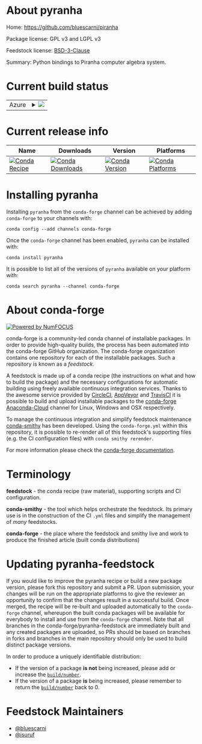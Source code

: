 About pyranha
=============

Home: https://github.com/bluescarni/piranha

Package license: GPL v3 and LGPL v3

Feedstock license: [BSD-3-Clause](https://github.com/conda-forge/pyranha-feedstock/blob/master/LICENSE.txt)

Summary: Python bindings to Piranha computer algebra system.

Current build status
====================


<table>
    
  <tr>
    <td>Azure</td>
    <td>
      <details>
        <summary>
          <a href="https://dev.azure.com/conda-forge/feedstock-builds/_build/latest?definitionId=4134&branchName=master">
            <img src="https://dev.azure.com/conda-forge/feedstock-builds/_apis/build/status/pyranha-feedstock?branchName=master">
          </a>
        </summary>
        <table>
          <thead><tr><th>Variant</th><th>Status</th></tr></thead>
          <tbody><tr>
              <td>linux_64_boost1.72.0boost_cpp1.72.0python3.6.____cpython</td>
              <td>
                <a href="https://dev.azure.com/conda-forge/feedstock-builds/_build/latest?definitionId=4134&branchName=master">
                  <img src="https://dev.azure.com/conda-forge/feedstock-builds/_apis/build/status/pyranha-feedstock?branchName=master&jobName=linux&configuration=linux_64_boost1.72.0boost_cpp1.72.0python3.6.____cpython" alt="variant">
                </a>
              </td>
            </tr><tr>
              <td>linux_64_boost1.72.0boost_cpp1.72.0python3.7.____cpython</td>
              <td>
                <a href="https://dev.azure.com/conda-forge/feedstock-builds/_build/latest?definitionId=4134&branchName=master">
                  <img src="https://dev.azure.com/conda-forge/feedstock-builds/_apis/build/status/pyranha-feedstock?branchName=master&jobName=linux&configuration=linux_64_boost1.72.0boost_cpp1.72.0python3.7.____cpython" alt="variant">
                </a>
              </td>
            </tr><tr>
              <td>linux_64_boost1.72.0boost_cpp1.72.0python3.8.____cpython</td>
              <td>
                <a href="https://dev.azure.com/conda-forge/feedstock-builds/_build/latest?definitionId=4134&branchName=master">
                  <img src="https://dev.azure.com/conda-forge/feedstock-builds/_apis/build/status/pyranha-feedstock?branchName=master&jobName=linux&configuration=linux_64_boost1.72.0boost_cpp1.72.0python3.8.____cpython" alt="variant">
                </a>
              </td>
            </tr><tr>
              <td>linux_64_boost1.72.0boost_cpp1.72.0python3.9.____cpython</td>
              <td>
                <a href="https://dev.azure.com/conda-forge/feedstock-builds/_build/latest?definitionId=4134&branchName=master">
                  <img src="https://dev.azure.com/conda-forge/feedstock-builds/_apis/build/status/pyranha-feedstock?branchName=master&jobName=linux&configuration=linux_64_boost1.72.0boost_cpp1.72.0python3.9.____cpython" alt="variant">
                </a>
              </td>
            </tr><tr>
              <td>linux_64_boost1.74.0boost_cpp1.74.0python3.6.____cpython</td>
              <td>
                <a href="https://dev.azure.com/conda-forge/feedstock-builds/_build/latest?definitionId=4134&branchName=master">
                  <img src="https://dev.azure.com/conda-forge/feedstock-builds/_apis/build/status/pyranha-feedstock?branchName=master&jobName=linux&configuration=linux_64_boost1.74.0boost_cpp1.74.0python3.6.____cpython" alt="variant">
                </a>
              </td>
            </tr><tr>
              <td>linux_64_boost1.74.0boost_cpp1.74.0python3.7.____cpython</td>
              <td>
                <a href="https://dev.azure.com/conda-forge/feedstock-builds/_build/latest?definitionId=4134&branchName=master">
                  <img src="https://dev.azure.com/conda-forge/feedstock-builds/_apis/build/status/pyranha-feedstock?branchName=master&jobName=linux&configuration=linux_64_boost1.74.0boost_cpp1.74.0python3.7.____cpython" alt="variant">
                </a>
              </td>
            </tr><tr>
              <td>linux_64_boost1.74.0boost_cpp1.74.0python3.8.____cpython</td>
              <td>
                <a href="https://dev.azure.com/conda-forge/feedstock-builds/_build/latest?definitionId=4134&branchName=master">
                  <img src="https://dev.azure.com/conda-forge/feedstock-builds/_apis/build/status/pyranha-feedstock?branchName=master&jobName=linux&configuration=linux_64_boost1.74.0boost_cpp1.74.0python3.8.____cpython" alt="variant">
                </a>
              </td>
            </tr><tr>
              <td>linux_64_boost1.74.0boost_cpp1.74.0python3.9.____cpython</td>
              <td>
                <a href="https://dev.azure.com/conda-forge/feedstock-builds/_build/latest?definitionId=4134&branchName=master">
                  <img src="https://dev.azure.com/conda-forge/feedstock-builds/_apis/build/status/pyranha-feedstock?branchName=master&jobName=linux&configuration=linux_64_boost1.74.0boost_cpp1.74.0python3.9.____cpython" alt="variant">
                </a>
              </td>
            </tr><tr>
              <td>osx_64_boost1.72.0boost_cpp1.72.0python3.6.____cpython</td>
              <td>
                <a href="https://dev.azure.com/conda-forge/feedstock-builds/_build/latest?definitionId=4134&branchName=master">
                  <img src="https://dev.azure.com/conda-forge/feedstock-builds/_apis/build/status/pyranha-feedstock?branchName=master&jobName=osx&configuration=osx_64_boost1.72.0boost_cpp1.72.0python3.6.____cpython" alt="variant">
                </a>
              </td>
            </tr><tr>
              <td>osx_64_boost1.72.0boost_cpp1.72.0python3.7.____cpython</td>
              <td>
                <a href="https://dev.azure.com/conda-forge/feedstock-builds/_build/latest?definitionId=4134&branchName=master">
                  <img src="https://dev.azure.com/conda-forge/feedstock-builds/_apis/build/status/pyranha-feedstock?branchName=master&jobName=osx&configuration=osx_64_boost1.72.0boost_cpp1.72.0python3.7.____cpython" alt="variant">
                </a>
              </td>
            </tr><tr>
              <td>osx_64_boost1.72.0boost_cpp1.72.0python3.8.____cpython</td>
              <td>
                <a href="https://dev.azure.com/conda-forge/feedstock-builds/_build/latest?definitionId=4134&branchName=master">
                  <img src="https://dev.azure.com/conda-forge/feedstock-builds/_apis/build/status/pyranha-feedstock?branchName=master&jobName=osx&configuration=osx_64_boost1.72.0boost_cpp1.72.0python3.8.____cpython" alt="variant">
                </a>
              </td>
            </tr><tr>
              <td>osx_64_boost1.72.0boost_cpp1.72.0python3.9.____cpython</td>
              <td>
                <a href="https://dev.azure.com/conda-forge/feedstock-builds/_build/latest?definitionId=4134&branchName=master">
                  <img src="https://dev.azure.com/conda-forge/feedstock-builds/_apis/build/status/pyranha-feedstock?branchName=master&jobName=osx&configuration=osx_64_boost1.72.0boost_cpp1.72.0python3.9.____cpython" alt="variant">
                </a>
              </td>
            </tr><tr>
              <td>osx_64_boost1.74.0boost_cpp1.74.0python3.6.____cpython</td>
              <td>
                <a href="https://dev.azure.com/conda-forge/feedstock-builds/_build/latest?definitionId=4134&branchName=master">
                  <img src="https://dev.azure.com/conda-forge/feedstock-builds/_apis/build/status/pyranha-feedstock?branchName=master&jobName=osx&configuration=osx_64_boost1.74.0boost_cpp1.74.0python3.6.____cpython" alt="variant">
                </a>
              </td>
            </tr><tr>
              <td>osx_64_boost1.74.0boost_cpp1.74.0python3.7.____cpython</td>
              <td>
                <a href="https://dev.azure.com/conda-forge/feedstock-builds/_build/latest?definitionId=4134&branchName=master">
                  <img src="https://dev.azure.com/conda-forge/feedstock-builds/_apis/build/status/pyranha-feedstock?branchName=master&jobName=osx&configuration=osx_64_boost1.74.0boost_cpp1.74.0python3.7.____cpython" alt="variant">
                </a>
              </td>
            </tr><tr>
              <td>osx_64_boost1.74.0boost_cpp1.74.0python3.8.____cpython</td>
              <td>
                <a href="https://dev.azure.com/conda-forge/feedstock-builds/_build/latest?definitionId=4134&branchName=master">
                  <img src="https://dev.azure.com/conda-forge/feedstock-builds/_apis/build/status/pyranha-feedstock?branchName=master&jobName=osx&configuration=osx_64_boost1.74.0boost_cpp1.74.0python3.8.____cpython" alt="variant">
                </a>
              </td>
            </tr><tr>
              <td>osx_64_boost1.74.0boost_cpp1.74.0python3.9.____cpython</td>
              <td>
                <a href="https://dev.azure.com/conda-forge/feedstock-builds/_build/latest?definitionId=4134&branchName=master">
                  <img src="https://dev.azure.com/conda-forge/feedstock-builds/_apis/build/status/pyranha-feedstock?branchName=master&jobName=osx&configuration=osx_64_boost1.74.0boost_cpp1.74.0python3.9.____cpython" alt="variant">
                </a>
              </td>
            </tr>
          </tbody>
        </table>
      </details>
    </td>
  </tr>
</table>

Current release info
====================

| Name | Downloads | Version | Platforms |
| --- | --- | --- | --- |
| [![Conda Recipe](https://img.shields.io/badge/recipe-pyranha-green.svg)](https://anaconda.org/conda-forge/pyranha) | [![Conda Downloads](https://img.shields.io/conda/dn/conda-forge/pyranha.svg)](https://anaconda.org/conda-forge/pyranha) | [![Conda Version](https://img.shields.io/conda/vn/conda-forge/pyranha.svg)](https://anaconda.org/conda-forge/pyranha) | [![Conda Platforms](https://img.shields.io/conda/pn/conda-forge/pyranha.svg)](https://anaconda.org/conda-forge/pyranha) |

Installing pyranha
==================

Installing `pyranha` from the `conda-forge` channel can be achieved by adding `conda-forge` to your channels with:

```
conda config --add channels conda-forge
```

Once the `conda-forge` channel has been enabled, `pyranha` can be installed with:

```
conda install pyranha
```

It is possible to list all of the versions of `pyranha` available on your platform with:

```
conda search pyranha --channel conda-forge
```


About conda-forge
=================

[![Powered by NumFOCUS](https://img.shields.io/badge/powered%20by-NumFOCUS-orange.svg?style=flat&colorA=E1523D&colorB=007D8A)](http://numfocus.org)

conda-forge is a community-led conda channel of installable packages.
In order to provide high-quality builds, the process has been automated into the
conda-forge GitHub organization. The conda-forge organization contains one repository
for each of the installable packages. Such a repository is known as a *feedstock*.

A feedstock is made up of a conda recipe (the instructions on what and how to build
the package) and the necessary configurations for automatic building using freely
available continuous integration services. Thanks to the awesome service provided by
[CircleCI](https://circleci.com/), [AppVeyor](https://www.appveyor.com/)
and [TravisCI](https://travis-ci.com/) it is possible to build and upload installable
packages to the [conda-forge](https://anaconda.org/conda-forge)
[Anaconda-Cloud](https://anaconda.org/) channel for Linux, Windows and OSX respectively.

To manage the continuous integration and simplify feedstock maintenance
[conda-smithy](https://github.com/conda-forge/conda-smithy) has been developed.
Using the ``conda-forge.yml`` within this repository, it is possible to re-render all of
this feedstock's supporting files (e.g. the CI configuration files) with ``conda smithy rerender``.

For more information please check the [conda-forge documentation](https://conda-forge.org/docs/).

Terminology
===========

**feedstock** - the conda recipe (raw material), supporting scripts and CI configuration.

**conda-smithy** - the tool which helps orchestrate the feedstock.
                   Its primary use is in the construction of the CI ``.yml`` files
                   and simplify the management of *many* feedstocks.

**conda-forge** - the place where the feedstock and smithy live and work to
                  produce the finished article (built conda distributions)


Updating pyranha-feedstock
==========================

If you would like to improve the pyranha recipe or build a new
package version, please fork this repository and submit a PR. Upon submission,
your changes will be run on the appropriate platforms to give the reviewer an
opportunity to confirm that the changes result in a successful build. Once
merged, the recipe will be re-built and uploaded automatically to the
`conda-forge` channel, whereupon the built conda packages will be available for
everybody to install and use from the `conda-forge` channel.
Note that all branches in the conda-forge/pyranha-feedstock are
immediately built and any created packages are uploaded, so PRs should be based
on branches in forks and branches in the main repository should only be used to
build distinct package versions.

In order to produce a uniquely identifiable distribution:
 * If the version of a package **is not** being increased, please add or increase
   the [``build/number``](https://conda.io/docs/user-guide/tasks/build-packages/define-metadata.html#build-number-and-string).
 * If the version of a package **is** being increased, please remember to return
   the [``build/number``](https://conda.io/docs/user-guide/tasks/build-packages/define-metadata.html#build-number-and-string)
   back to 0.

Feedstock Maintainers
=====================

* [@bluescarni](https://github.com/bluescarni/)
* [@isuruf](https://github.com/isuruf/)

